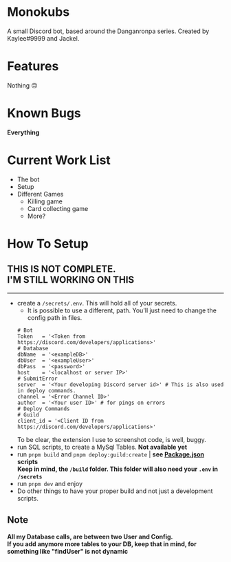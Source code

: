 # Monokubs
A small Discord bot, based around the Danganronpa series.
Created by Kaylee#9999 and Jackel.

# Features
Nothing 🙃
# Known Bugs
**Everything**
# Current Work List
- The bot
- Setup
- Different Games
	- Killing game
	- Card collecting game
	- More?
# How To Setup
**THIS IS NOT COMPLETE.**  
I'M STILL WORKING ON THIS
---

---

- create a `/secrets/.env`. This will hold all of your secrets.
	- It is possible to use a different, path. You'll just need to change the config path in files.  
	```basic
	# Bot
	Token	= '<Token from https://discord.com/developers/applications>'
	# Database
	dbName	= '<exampleDB>'
	dbUser	= '<exampleUser>'
	dbPass	= '<password>'
	host	= '<localhost or server IP>'
	# SubmitError
	server	= '<Your developing Discord server id>' # This is also used in deploy commands.
	channel	= '<Error Channel ID>'
	author	= '<Your user ID>' # for pings on errors
	# Deploy Commands
	# Guild
	client_id = '<Client ID from https://discord.com/developers/applications>'
	```
	To be clear, the extension I use to screenshot code, is well, buggy.
- run SQL scripts, to create a MySql Tables. **Not available yet**
- run `pnpm build` and `pnpm deploy:guild:create` | **see [Package.json](package.json) scripts**  
**Keep in mind, the `/build` folder. This folder will also need your `.env` in `/secrets`**
- run `pnpm dev` and enjoy
- Do other things to have your proper build and not just a development scripts.

## Note
**All my Database calls, are between two User and Config.**  
**If you add anymore more tables to your DB, keep that in mind, for something like "findUser" is not dynamic**